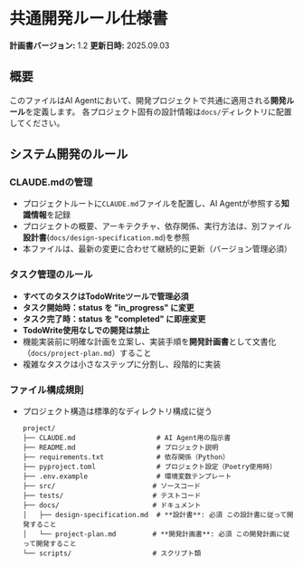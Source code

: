 # 共通開発ルール仕様書
 
**計画書バージョン:** 1.2
**更新日時:** 2025.09.03
 
## 概要
 
このファイルはAI Agentにおいて、開発プロジェクトで共通に適用される**開発ルール**を定義します。
各プロジェクト固有の設計情報は`docs/`ディレクトリに配置してください。
 
## システム開発のルール
 
### CLAUDE.mdの管理
 
- プロジェクトルートに`CLAUDE.md`ファイルを配置し、AI Agentが参照する**知識情報**を記録
- プロジェクトの概要、アーキテクチャ、依存関係、実行方法は、別ファイル**設計書**(`docs/design-specification.md`)を参照
- 本ファイルは、最新の変更に合わせて継続的に更新（バージョン管理必須）
 
### タスク管理のルール
 
- **すべてのタスクはTodoWriteツールで管理必須**
- **タスク開始時：status を "in_progress" に変更**
- **タスク完了時：status を "completed" に即座変更**
- **TodoWrite使用なしでの開発は禁止**
- 機能実装前に明確な計画を立案し、実装手順を**開発計画書**として文書化（`docs/project-plan.md`）すること
- 複雑なタスクは小さなステップに分割し、段階的に実装
 
### ファイル構成規則
 
- プロジェクト構造は標準的なディレクトリ構成に従う
 
  ```text
  project/
  ├── CLAUDE.md                    # AI Agent用の指示書
  ├── README.md                    # プロジェクト説明
  ├── requirements.txt             # 依存関係（Python）
  ├── pyproject.toml               # プロジェクト設定（Poetry使用時）
  ├── .env.example                 # 環境変数テンプレート
  ├── src/                        # ソースコード
  ├── tests/                      # テストコード
  ├── docs/                       # ドキュメント
  │   ├── design-specification.md  # **設計書**: 必須 この設計書に従って開発すること
  │   └── project-plan.md         # **開発計画書**: 必須 この開発計画に従って開発すること
  └── scripts/                    # スクリプト類